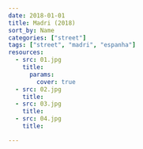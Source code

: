 ```yaml
---
date: 2018-01-01
title: Madri (2018)
sort_by: Name
categories: ["street"]
tags: ["street", "madri", "espanha"]
resources:
  - src: 01.jpg
    title: 
      params:
        cover: true
  - src: 02.jpg
    title: 
  - src: 03.jpg
    title: 
  - src: 04.jpg
    title: 

---
```


